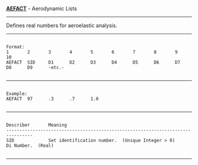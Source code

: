 __**[AEFACT](https://help.hexagonmi.com/bundle/MSC_Nastran_2022.4/page/Nastran_Combined_Book/qrg/bulkab/TOC.AEFACT.xhtml)**__   -   Aerodynamic Lists

--------------------------------------------------------------------------------
Defines real numbers for aeroelastic analysis.

--------------------------------------------------------------------------------
```text

Format:
1       2       3       4       5       6       7       8       9       10      
AEFACT  SID     D1      D2      D3      D4      D5      D6      D7      
D8      D9      -etc.-  


```

--------------------------------------------------------------------------------
```text

Example:
AEFACT  97      .3      .7      1.0     


```

--------------------------------------------------------------------------------
```text

Describer       Meaning         
--------------------------------------------------------------------------------
SID             Set identification number.  (Unique Integer > 0)
Di Number.  (Real)


```

--------------------------------------------------------------------------------
